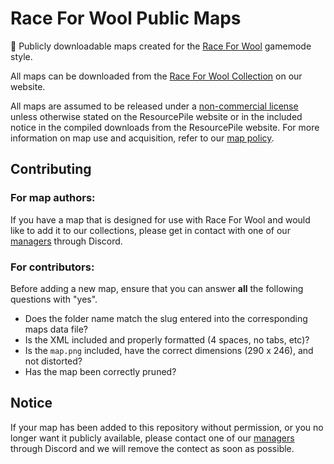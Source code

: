 # Race For Wool Public Maps

:european_castle: Publicly downloadable maps created for the [Race For Wool](https://discord.gg/NcmrPDE) gamemode style.

All maps can be downloaded from the [Race For Wool Collection](https://mcresourcepile.github.io/maps/rfw) on our website.

All maps are assumed to be released under a [non-commercial license](https://creativecommons.org/licenses/by-nc-sa/4.0/legalcode) unless otherwise stated on the ResourcePile website or in the included notice in the compiled downloads from the ResourcePile website. For more information on map use and acquisition, refer to our [map policy](https://mcresourcepile.github.io/policies/maps).

Contributing
-----------------

### **For map authors:**  
If you have a map that is designed for use with Race For Wool and would like to add it to our collections, please get in contact with one of our [managers](https://mcresourcepile.github.io/staff) through Discord.

### **For contributors:**  
Before adding a new map, ensure that you can answer **all** the following questions with "yes".

- Does the folder name match the slug entered into the corresponding maps data file?
- Is the XML included and properly formatted (4 spaces, no tabs, etc)?
- Is the `map.png` included, have the correct dimensions (290 x 246), and not distorted?
- Has the map been correctly pruned?

Notice
-----------------

If your map has been added to this repository without permission, or you no longer want it publicly available, please contact one of our [managers](https://mcresourcepile.github.io/staff) through Discord and we will remove the contect as soon as possible.

